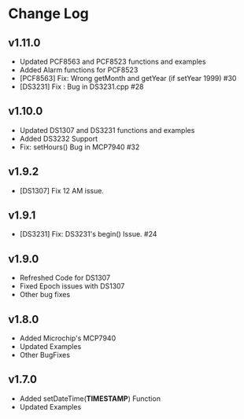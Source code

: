 
# Change Log

## v1.11.0

* Updated PCF8563 and PCF8523 functions and examples
* Added Alarm functions for PCF8523
* [PCF8563] Fix: Wrong getMonth and getYear (if setYear 1999) #30
* [DS3231] Fix : Bug in DS3231.cpp #28

## v1.10.0

* Updated DS1307 and DS3231 functions and examples
* Added DS3232 Support
* Fix: setHours() Bug in MCP7940 #32

## v1.9.2
* [DS1307] Fix 12 AM issue.

## v1.9.1
* [DS3231] Fix: DS3231's begin() Issue. #24

## v1.9.0

* Refreshed Code for DS1307
* Fixed Epoch issues with DS1307
* Other bug fixes

## v1.8.0

* Added Microchip's MCP7940
* Updated Examples
* Other BugFixes

## v1.7.0

* Added setDateTime(__TIMESTAMP__) Function
* Updated Examples